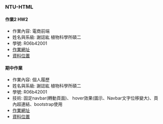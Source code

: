 ### NTU-HTML

#### 作業2 HW2
* 作業內容: 電商前端
* 姓名與系級: 謝誌紘 植物科學所碩二
* 學號: R06b42001
* [作業網址](https://dppss90008.github.io/NTU-HTML/shopping%20web/index.html)
* [資料位置](https://github.com/dppss90008/NTU-HTML/tree/master/shopping%20web)

#### 期中作業
* 作業內容: 個人履歷
* 姓名與系級: 謝誌紘 植物科學所碩二
* 學號: R06b42001
* 技術: 固定navbar(轉動頁面)、 hover效果(圖示、Navbar文字位移變大)、頁內超連結、bootstrap使用
* [作業網址](https://dppss90008.github.io/NTU-HTML/CV/index.html)
* [資料位置](https://github.com/dppss90008/NTU-HTML/tree/master/CV)
